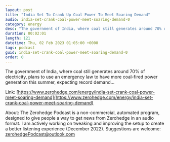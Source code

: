 ```yaml
---
layout: post
title: "India Set To Crank Up Coal Power To Meet Soaring Demand"
audio: india-set-crank-coal-power-meet-soaring-demand-0
category: energy
desc: "The government of India, where coal still generates around 70% of electricity, plans to use an emergency law to have more coal-fired power generation this summer, expecting record demand..."
duration: 00:02:01
length: 121
datetime: Thu, 02 Feb 2023 01:05:00 +0000
tags: podcast
guid: india-set-crank-coal-power-meet-soaring-demand-0
order: 0
---
```

The government of India, where coal still generates around 70% of electricity, plans to use an emergency law to have more coal-fired power generation this summer, expecting record demand...

Link: [https://www.zerohedge.com/energy/india-set-crank-coal-power-meet-soaring-demand](https://www.zerohedge.com/energy/india-set-crank-coal-power-meet-soaring-demand)

About: The Zerohedge Podcast is a non-commercial, automated program, designed to give people a way to get news from Zerohedge in an audio format.  I am actively working on tweaking and improving the setup to create a better listening experience (December 2022).  Suggestions are welcome: [zerohedgePodcast@outlook.com](mailto:zerohedgePodcast@outlook.com)